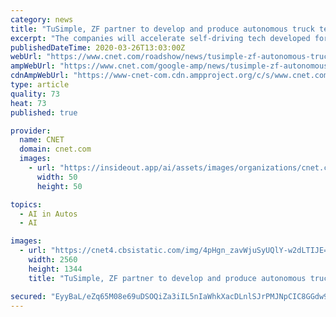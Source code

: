 ```yaml
---
category: news
title: "TuSimple, ZF partner to develop and produce autonomous truck technologies"
excerpt: "The companies will accelerate self-driving tech developed for big rigs with true driverless tests start in 2021."
publishedDateTime: 2020-03-26T13:03:00Z
webUrl: "https://www.cnet.com/roadshow/news/tusimple-zf-autonomous-truck-technology-partnership/"
ampWebUrl: "https://www.cnet.com/google-amp/news/tusimple-zf-autonomous-truck-technology-partnership/"
cdnAmpWebUrl: "https://www-cnet-com.cdn.ampproject.org/c/s/www.cnet.com/google-amp/news/tusimple-zf-autonomous-truck-technology-partnership/"
type: article
quality: 73
heat: 73
published: true

provider:
  name: CNET
  domain: cnet.com
  images:
    - url: "https://insideout.app/ai/assets/images/organizations/cnet.com-50x50.jpg"
      width: 50
      height: 50

topics:
  - AI in Autos
  - AI

images:
  - url: "https://cnet4.cbsistatic.com/img/4pHgn_zavWjuSyUQlY-w2dLTIJE=/2020/03/26/c78205ca-e6b7-438e-a579-08892973d5ae/p1133202-scaled-ogi.jpg"
    width: 2560
    height: 1344
    title: "TuSimple, ZF partner to develop and produce autonomous truck technologies"

secured: "EyyBaL/eZq65M08e69uDSOQiZa3iIL5nIaWhkXacDLnlSJrPMJNpCIC8GGdw9qoEdSGbnaqFv+r3obHkAB2+DbKnsKwqBClVpLGhmqqHELj0ZNj0145kDOs3+8ClmFnABuAklfdpTPz00iCwyY3nVIU4jCHX/1kzj0pSNwrNmYu7kj1b2GZd++0Jjirdppl032LKacT6pbfaU7eudGQNi+DQ88pg6nrAKP5C+X5Esyx00+CiW1z3FIZAwzk6VfND+vsb9YLxwCgFoOK0qysG7xLeXmFrpxpIa6FY8CK1RkxMSwHydUZ7/k4znqiPQqM3NAkdLs7bzyoptCyWRR4B6F6JBsMTkJvX762mhCrdfcd3a+ZwbFXtFh9iaSH26qVtJuH3ZkwmmcoZhcmDn61LH4T5pU9jfDwk1CKEFiJqV0fmgEnpSIX150EVgWfATMkrS0uWDp9w5L9n4dVZrgi+GC3MlpcoXGUmAXS3Z9NLdoc=;53MR88Nj4MZ0qTgFzH3i4g=="
---
```


